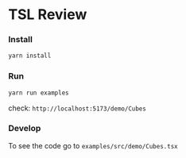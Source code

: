 # TSL Review

### Install

```bash
yarn install
```

### Run

```bash
yarn run examples
```

check: `http://localhost:5173/demo/Cubes`

### Develop

To see the code go to `examples/src/demo/Cubes.tsx`
